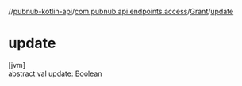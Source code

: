 //[pubnub-kotlin-api](../../../index.md)/[com.pubnub.api.endpoints.access](../index.md)/[Grant](index.md)/[update](update.md)

# update

[jvm]\
abstract val [update](update.md): [Boolean](https://kotlinlang.org/api/latest/jvm/stdlib/kotlin-stdlib/kotlin/-boolean/index.html)
